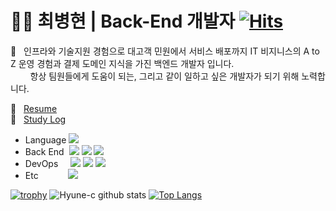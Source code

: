 # :ok_man:&nbsp;최병현 | Back-End 개발자 [![Hits](https://hits.seeyoufarm.com/api/count/incr/badge.svg?url=https%3A%2F%2Fgithub.com%2FHyune-c%2Fhit-counter&count_bg=%2379C83D&title_bg=%23555555&icon=&icon_color=%23E7E7E7&title=hits&edge_flat=false)](https://hits.seeyoufarm.com)

:wave:&nbsp;&nbsp;&nbsp;인프라와 기술지원 경험으로 대고객 민원에서 서비스 배포까지 IT 비지니스의 A to Z 운영 경험과 결제 도메인 
지식을 가진 백엔드 개발자 입니다.  
&nbsp;&nbsp;&nbsp;&nbsp;&nbsp;&nbsp;&nbsp;&nbsp;항상 팀원들에게 도움이 되는, 그리고 같이 일하고 싶은 개발자가 되기 위해 노력합니다.

📝&nbsp;&nbsp;&nbsp;[Resume](https://www.notion.so/Byung-Hyeon-Choi-203ddcc7f3d74e4e819acac3627d9e26)  
📆&nbsp;&nbsp;&nbsp;[Study Log](https://www.notion.so/47fa41ed6fcb45b284aadaa41483ea44?v=8ad0f62cac614677af76cb03a743c994)

- Language ![](https://img.shields.io/badge/java-%23ED8B00.svg?style=flat-square&logo=java&logoColor=white)
- Back End &nbsp;![](https://img.shields.io/badge/spring-%236DB33F.svg?style=flat-square&logo=spring&logoColor=white) ![](https://img.shields.io/badge/mysql-%2300f.svg?style=flat-square&logo=mysql&logoColor=white) ![](https://img.shields.io/badge/AWS-%23FF9900.svg?style=flat-square&logo=amazon-aws&logoColor=white)   
- DevOps &nbsp;&nbsp;&nbsp; ![](https://img.shields.io/badge/git-%23F05033.svg?style=flat-square&logo=git&logoColor=white) ![](https://img.shields.io/badge/CIRCLECI-%23161616.svg?style=flat-square&logo=circleci&logoColor=white) ![](https://img.shields.io/badge/githubactions-%232671E5.svg?style=flat-square&logo=githubactions&logoColor=white)
- Etc &nbsp;&nbsp;&nbsp;&nbsp;&nbsp;&nbsp;&nbsp;&nbsp;&nbsp;&nbsp; ![](https://img.shields.io/badge/IntelliJIDEA-000000.svg?style=flat-square&logo=intellij-idea&logoColor=white)

[![trophy](https://github-profile-trophy.vercel.app/?username=Hyune-c)](https://github.com/Hyune-c)
![Hyune-c github stats](https://github-readme-stats.vercel.app/api?username=Hyune-c&hide=issues&show_icons=true)
[![Top Langs](https://github-readme-stats.vercel.app/api/top-langs/?username=Hyune-c&layout=compact)](https://github.com/Hyune-c/github-readme-stats)
